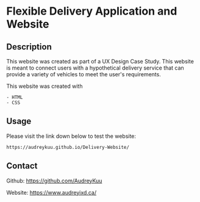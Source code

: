 # Flexible Delivery Application and Website

## Description

This website was created as part of a UX Design Case Study. This website is meant to connect users with a hypothetical delivery service that can provide a variety of vehicles to meet the user's requirements.

This website was created with 

    - HTML
    - CSS

## Usage

Please visit the link down below to test the website:

    https://audreykuu.github.io/Delivery-Website/


## Contact

Github: https://github.com/AudreyKuu

Website: https://www.audreyixd.ca/ 